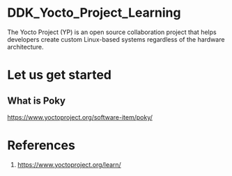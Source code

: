 # DDK_Yocto_Project_Learning
The Yocto Project (YP) is an open source collaboration project that helps developers create custom Linux-based systems regardless of the hardware architecture.

# Let us get started

## What is Poky
https://www.yoctoproject.org/software-item/poky/ </br>

# References
1. https://www.yoctoproject.org/learn/
